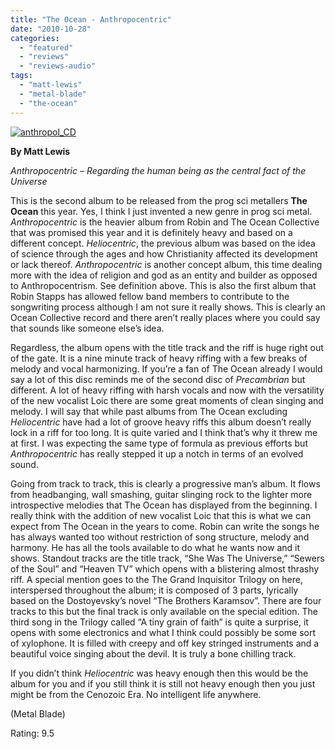 ```yaml
---
title: "The Ocean - Anthropocentric"
date: "2010-10-28"
categories: 
  - "featured"
  - "reviews"
  - "reviews-audio"
tags: 
  - "matt-lewis"
  - "metal-blade"
  - "the-ocean"
---
```


[![](http://www.hellbound.ca/wp-content/uploads/2010/10/anthropol_CD.jpg "anthropol_CD")](http://www.hellbound.ca/wp-content/uploads/2010/10/anthropol_CD.jpg)

**By Matt Lewis**

_Anthropocentric – Regarding the human being as the central fact of the Universe_

This is the second album to be released from the prog sci metallers **The Ocean** this year. Yes, I think I just invented a new genre in prog sci metal. _Anthropocentric_ is the heavier album from Robin and The Ocean Collective that was promised this year and it is definitely heavy and based on a different concept. _Heliocentric_, the previous album was based on the idea of science through the ages and how Christianity affected its development or lack thereof. _Anthropocentric_ is another concept album, this time dealing more with the idea of religion and god as an entity and builder as opposed to Anthropocentrism. See definition above. This is also the first album that Robin Stapps has allowed fellow band members to contribute to the songwriting process although I am not sure it really shows. This is clearly an Ocean Collective record and there aren’t really places where you could say that sounds like someone else’s idea.

Regardless, the album opens with the title track and the riff is huge right out of the gate. It is a nine minute track of heavy riffing with a few breaks of melody and vocal harmonizing. If you’re a fan of The Ocean already I would say a lot of this disc reminds me of the second disc of _Precambrian_ but different. A lot of heavy riffing with harsh vocals and now with the versatility of the new vocalist Loic there are some great moments of clean singing and melody. I will say that while past albums from The Ocean excluding _Heliocentric_ have had a lot of groove heavy riffs this album doesn’t really lock in a riff for too long. It is quite varied and I think that’s why it threw me at first. I was expecting the same type of formula as previous efforts but _Anthropocentric_ has really stepped it up a notch in terms of an evolved sound.

Going from track to track, this is clearly a progressive man’s album. It flows from headbanging, wall smashing, guitar slinging rock to the lighter more introspective melodies that The Ocean has displayed from the beginning. I really think with the addition of new vocalist Loic that this is what we can expect from The Ocean in the years to come. Robin can write the songs he has always wanted too without restriction of song structure, melody and harmony. He has all the tools available to do what he wants now and it shows. Standout tracks are the title track, “She Was The Universe,” “Sewers of the Soul” and “Heaven TV” which opens with a blistering almost thrashy riff. A special mention goes to the The Grand Inquisitor Trilogy on here, interspersed throughout the album; it is composed of 3 parts, lyrically based on the Dostoyevsky’s novel “The Brothers Karamsov”. There are four tracks to this but the final track is only available on the special edition. The third song in the Trilogy called “A tiny grain of faith” is quite a surprise, it opens with some electronics and what I think could possibly be some sort of xylophone. It is filled with creepy and off key stringed instruments and a beautiful voice singing about the devil. It is truly a bone chilling track.

If you didn’t think _Heliocentric_ was heavy enough then this would be the album for you and if you still think it is still not heavy enough then you just might be from the Cenozoic Era. No intelligent life anywhere.

(Metal Blade)

Rating: 9.5
